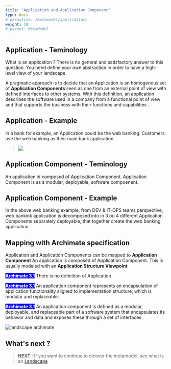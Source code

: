```yaml
---
title: "Application and Application Component"
type: docs
# permalink: /metamodel/application/
weight: 10
# parent: MetaModel
---
```



## Application - Teminology 

What is an application ? There is no general and satisfactory answer to this question. You need define your own abstraction in order to have a high-level view of your landscape. 

A pragmatic approach is to decide that an Application is an homogenous set of **Application Components** seen as one from an external point of view with defined interfaces to other systems.
With this definition, an application describes the software used in a company from a functional point of view and that supports the business with their functions and capabilities . 


## Application - Example

In a bank for example, an Application could be the web banking. Customers use the web banking as their main bank application. 

> <img src="../png/application-listing.png">


## Application Component - Teminology 

An application id composed of Application Component. Application Component is as a modular, deployable, software compoenent.

## Application Component - Example

In the above web banking example, from DEV & IT-OPS teams perspective, web bankink application is decomposed into in 3 ou 4 different Application Components separately deployable, that together create the web banking application

## Mapping with Archimate specification

Application and Application Components can be mapped to **Application Component**
An application is composed of Application Component. This is usually modeled with an **Application Structure Viewpoint**

<span style="background-color: blue; color: white; font-weight: bold">Archimate 3.1</span> There is no definition of Application

<span style="background-color: blue; color: white; font-weight: bold">Archimate 3.1</span> An application component represents an encapsulation of application functionality aligned to implementation structure, which is modular and replaceable.

<span style="background-color: blue; color: white; font-weight: bold">Archimate 3.1</span> An application component is defined as a modular, deployable, and replaceable part of a software system that encapsulates its behavior and data and exposes these through a set of interfaces.


![landscape archimate](../jpg/applications.jpg)

## What's next ?

> **NEXT** : If you want to continue to dicover the metamodel, see what is an [Landscape](../metamodel-landscape/)